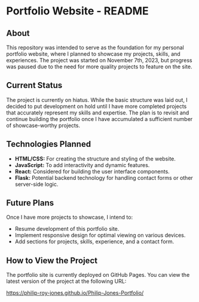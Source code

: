 <!DOCTYPE html>
<html lang="en">
<head>
    <meta charset="UTF-8">
    <meta name="viewport" content="width=device-width, initial-scale=1.0">
</head>
<body>
    <h1>Portfolio Website - README</h1>
    <h2>About</h2>
    <p>This repository was intended to serve as the foundation for my personal portfolio website, where I planned to showcase my projects, skills, and experiences. The project was started on November 7th, 2023, but progress was paused due to the need for more quality projects to feature on the site.</p>
    <h2>Current Status</h2>
    <p>The project is currently on hiatus. While the basic structure was laid out, I decided to put development on hold until I have more completed projects that accurately represent my skills and expertise. The plan is to revisit and continue building the portfolio once I have accumulated a sufficient number of showcase-worthy projects.</p>
    <h2>Technologies Planned</h2>
    <ul>
        <li><strong>HTML/CSS:</strong> For creating the structure and styling of the website.</li>
        <li><strong>JavaScript:</strong> To add interactivity and dynamic features.</li>
        <li><strong>React:</strong> Considered for building the user interface components.</li>
        <li><strong>Flask:</strong> Potential backend technology for handling contact forms or other server-side logic.</li>
    </ul>
    <h2>Future Plans</h2>
    <p>Once I have more projects to showcase, I intend to:</p>
    <ul>
        <li>Resume development of this portfolio site.</li>
        <li>Implement responsive design for optimal viewing on various devices.</li>
        <li>Add sections for projects, skills, experience, and a contact form.</li>
    </ul>
    <h2>How to View the Project</h2>
    <p>The portfolio site is currently deployed on GitHub Pages. You can view the latest version of the project at the following URL:</p>
    <p><a href="https://philip-roy-jones.github.io/Philip-Jones-Portfolio/" target="_blank">https://philip-roy-jones.github.io/Philip-Jones-Portfolio/</a></p>
</body>
</html>
